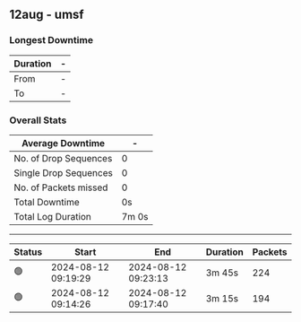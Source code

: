 
## 12aug - umsf

### Longest Downtime

Duration | -
---- | ----
From | -
To | -

### Overall Stats

Average Downtime | -
---- | ----
No. of Drop Sequences | 0
Single Drop Sequences | 0
No. of Packets missed | 0
Total Downtime | 0s
Total Log Duration | 7m 0s


---------

Status | Start | End | Duration | Packets
---- | ---- | ---- | ---- | ----
🟢 | 2024-08-12 09:19:29 | 2024-08-12 09:23:13 | 3m 45s | 224
🟢 | 2024-08-12 09:14:26 | 2024-08-12 09:17:40 | 3m 15s | 194